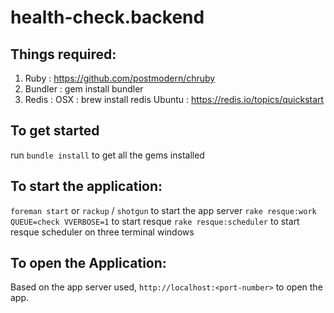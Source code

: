 # health-check.backend

## Things required:
1. Ruby : https://github.com/postmodern/chruby
2. Bundler : gem install bundler
3. Redis : OSX : brew install redis
         Ubuntu : https://redis.io/topics/quickstart
         

## To get started

run `bundle install` to get all the gems installed 

## To start the application:

`foreman start` 
or
`rackup` / `shotgun` to start the app server
`rake resque:work QUEUE=check VVERBOSE=1` to start resque
`rake resque:scheduler` to start resque scheduler
on three terminal windows

## To open the Application:

Based on the app server used, `http://localhost:<port-number>` to open the app.
